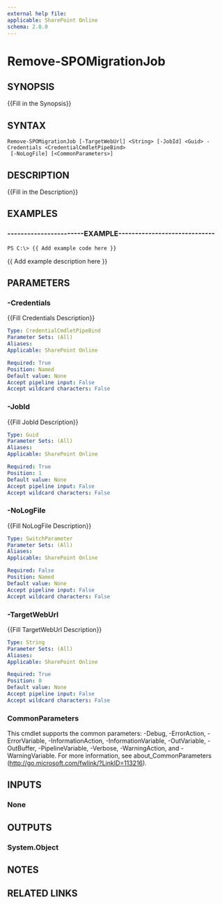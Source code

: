 ```yaml
---
external help file: 
applicable: SharePoint Online
schema: 2.0.0
---
```


# Remove-SPOMigrationJob

## SYNOPSIS
{{Fill in the Synopsis}}


## SYNTAX

```
Remove-SPOMigrationJob [-TargetWebUrl] <String> [-JobId] <Guid> -Credentials <CredentialCmdletPipeBind>
 [-NoLogFile] [<CommonParameters>]
```

## DESCRIPTION
{{Fill in the Description}}


## EXAMPLES

### -----------------------EXAMPLE-----------------------------
```
PS C:\> {{ Add example code here }}
```

{{ Add example description here }}


## PARAMETERS

### -Credentials
{{Fill Credentials Description}}

```yaml
Type: CredentialCmdletPipeBind
Parameter Sets: (All)
Aliases: 
Applicable: SharePoint Online

Required: True
Position: Named
Default value: None
Accept pipeline input: False
Accept wildcard characters: False
```

### -JobId
{{Fill JobId Description}}

```yaml
Type: Guid
Parameter Sets: (All)
Aliases: 
Applicable: SharePoint Online

Required: True
Position: 1
Default value: None
Accept pipeline input: False
Accept wildcard characters: False
```

### -NoLogFile
{{Fill NoLogFile Description}}

```yaml
Type: SwitchParameter
Parameter Sets: (All)
Aliases: 
Applicable: SharePoint Online

Required: False
Position: Named
Default value: None
Accept pipeline input: False
Accept wildcard characters: False
```

### -TargetWebUrl
{{Fill TargetWebUrl Description}}

```yaml
Type: String
Parameter Sets: (All)
Aliases: 
Applicable: SharePoint Online

Required: True
Position: 0
Default value: None
Accept pipeline input: False
Accept wildcard characters: False
```

### CommonParameters
This cmdlet supports the common parameters: -Debug, -ErrorAction, -ErrorVariable, -InformationAction, -InformationVariable, -OutVariable, -OutBuffer, -PipelineVariable, -Verbose, -WarningAction, and -WarningVariable. For more information, see about_CommonParameters (http://go.microsoft.com/fwlink/?LinkID=113216).

## INPUTS

### None

## OUTPUTS

### System.Object

## NOTES

## RELATED LINKS
